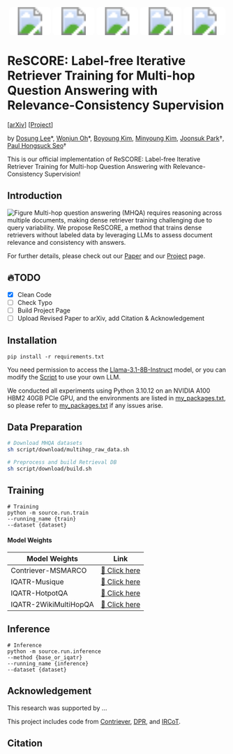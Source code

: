 <div align="center">
<svg xmlns="http://www.w3.org/2000/svg" width="96" height="64" viewBox="0 0 96 64">
  <rect width="100%" height="100%" rx="8" fill="white" stroke="black" stroke-width="0"/>
  <image href="assets/logos/korea_university.png" width="64" height="64" x="50%" y="50%" transform="translate(-32, -32)"/>
</svg>
<svg xmlns="http://www.w3.org/2000/svg" width="96" height="64" viewBox="0 0 96 64">
    <rect width="100%" height="100%" rx="8" fill="white" stroke="black" stroke-width="0"/>
    <image href="assets/logos/miil.png" width="64" height="64" x="50%" y="50%" transform="translate(-32, -32)"/>
</svg>
<svg xmlns="http://www.w3.org/2000/svg" width="96" height="64" viewBox="0 0 96 64">
    <rect width="100%" height="100%" rx="8" fill="white" stroke="black" stroke-width="0"/>
    <image href="assets/logos/naver_ai_lab.png" width="64" height="64" x="50%" y="50%" transform="translate(-32, -32)"/>
</svg>
<svg xmlns="http://www.w3.org/2000/svg" width="96" height="64" viewBox="0 0 96 64">
    <rect width="100%" height="100%" rx="8" fill="white" stroke="black" stroke-width="0"/>
    <image href="assets/logos/02 NAVER Cloud_CI_Stack_Green.png" width="64" height="64" x="50%" y="50%" transform="translate(-32, -32)"/>
</svg>
<svg xmlns="http://www.w3.org/2000/svg" width="96" height="64" viewBox="0 0 96 64">
    <rect width="100%" height="100%" rx="8" fill="white" stroke="black" stroke-width="0"/>
    <image href="assets/logos/richmond_university.png" width="64" height="64" x="50%" y="50%" transform="translate(-32, -32)"/>
</svg>
</div>



# ReSCORE: Label-free Iterative Retriever Training for Multi-hop Question Answering with Relevance-Consistency Supervision

[[arXiv](https://arxiv.org/abs/)] [[Project](https://leeds1219.github.io/ReSCORE/)] <br>

by [Dosung Lee](https://leeds1219.github.io/)\*, [Wonjun Oh](https://github.com/owj0421)\*, [Boyoung Kim](bykimby.github.io), [Minyoung Kim](https://github.com/EuroMinyoung186), [Joonsuk Park](http://www.mathcs.richmond.edu/~jpark/)†, [Paul Hongsuck Seo](https://miil.korea.ac.kr/)†

This is our official implementation of ReSCORE: Label-free Iterative Retriever Training for Multi-hop Question Answering with Relevance-Consistency Supervision! 

## Introduction
![Figure](assets/figure.png)
Multi-hop question answering (MHQA) requires reasoning across multiple documents, making dense retriever training challenging due to query variability. We propose ReSCORE, a method that trains dense retrievers without labeled data by leveraging LLMs to assess document relevance and consistency with answers.

For further details, please check out our [Paper](https://arxiv.org/abs/) and our [Project](https://leeds1219.github.io/ReSCORE/) page.

## :fire:TODO
- [x] Clean Code
- [ ] Check Typo
- [ ] Build Project Page
- [ ] Upload Revised Paper to arXiv, add Citation & Acknowledgement

## Installation
```
pip install -r requirements.txt
```

You need permission to access the [Llama-3.1-8B-Instruct](https://huggingface.co/meta-llama/Llama-3.1-8B-Instruct) model, or you can modify the [Script](/source/module/generate/llama.py) to use your own LLM.

We conducted all experiments using Python 3.10.12 on an NVIDIA A100 HBM2 40GB PCIe GPU, and the environments are listed in [my_packages.txt](./my_packages.txt), so please refer to [my_packages.txt](./my_packages.txt) if any issues arise.

## Data Preparation
```bash
# Download MHQA datasets
sh script/download/multihop_raw_data.sh

# Preprocess and build Retrieval DB
sh script/download/build.sh
```

## Training
```
# Training
python -m source.run.train
--running_name {train}
--dataset {dataset}
```

<!--<img src="assets/loss.png" width="50%" />
We selected the checkpoints corresponding to the lowest validation loss within a single epoch.-->

#### Model Weights
| Model Weights | Link |
|--------------|------|
| Contriever-MSMARCO | [🔗 Click here](https://huggingface.co/facebook/contriever-msmarco) |
| IQATR-Musique | [🔗 Click here](https://huggingface.co/Lee1219/iqatr-musique) |
| IQATR-HotpotQA | [🔗 Click here](https://huggingface.co/Lee1219/iqatr-hotpotqa) |
| IQATR-2WikiMultiHopQA | [🔗 Click here](https://huggingface.co/Lee1219/iqatr-2wikimhqa) |

## Inference
```
# Inference
python -m source.run.inference
--method {base_or_iqatr}
--running_name {inference}
--dataset {dataset}
```

## Acknowledgement
This research was supported by ...

This project includes code from [Contriever](https://github.com/facebookresearch/contriever), [DPR](https://github.com/facebookresearch/DPR), and [IRCoT](https://github.com/StonyBrookNLP/ircot).

## Citation
```BibTeX

```
